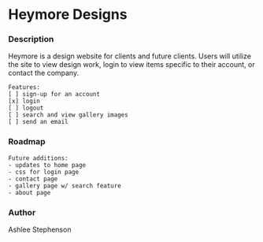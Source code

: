 # Heymore Designs 


### Description
Heymore is a design website for clients and future clients. Users will utilize the site to view design work, login to view items specific to their account, or contact the company.
```
Features:  
[ ] sign-up for an account 
[x] login
[ ] logout
[ ] search and view gallery images
[ ] send an email
```
### Roadmap
```
Future additions: 
- updates to home page
- css for login page
- contact page
- gallery page w/ search feature
- about page
```
### Author
Ashlee Stephenson 